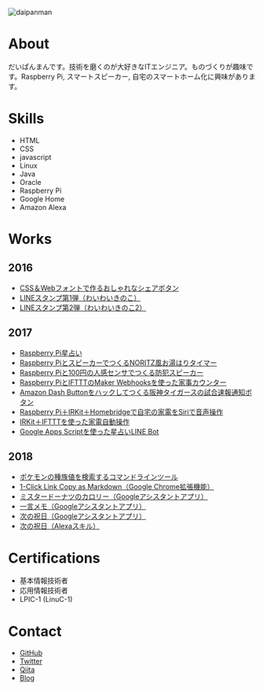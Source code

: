 ![daipanman](https://user-images.githubusercontent.com/31620041/38808508-73024c70-41bb-11e8-8d68-eb099039ade4.png)

# About
だいぱんまんです。技術を磨くのが大好きなITエンジニア。ものづくりが趣味です。Raspberry Pi, スマートスピーカー, 自宅のスマートホーム化に興味があります。

# Skills
- HTML
- CSS
- javascript
- Linux
- Java
- Oracle
- Raspberry Pi
- Google Home
- Amazon Alexa

# Works
## 2016
- <a href="http://www.daipanman.com/entry/2015/07/05/080000">CSS＆Webフォントで作るおしゃれなシェアボタン</a>
- <a href="https://store.line.me/stickershop/product/1165441/ja">LINEスタンプ第1弾（わいわいきのこ）</a>
- <a href="https://store.line.me/stickershop/product/1313708/ja">LINEスタンプ第2弾（わいわいきのこ2）</a>

## 2017
- <a href="http://www.daipanman.com/entry/2017/06/11/104414">Raspberry Pi星占い</a>
- <a href="http://www.daipanman.com/entry/2017/06/16/195307">Raspberry PiとスピーカーでつくるNORITZ風お湯はりタイマー</a>
- <a href="http://www.daipanman.com/entry/2017/06/24/085904">Raspberry Piと100円の人感センサでつくる防犯スピーカー</a>
- <a href="http://www.daipanman.com/entry/2017/07/07/071949">Raspberry PiとIFTTTのMaker Webhooksを使った家事カウンター</a>
- <a href="http://www.daipanman.com/entry/2017/08/02/214429">Amazon Dash Buttonをハックしてつくる阪神タイガースの試合速報通知ボタン</a>
- <a href="http://www.daipanman.com/entry/2017/08/17/195259">Raspberry Pi＋IRKit＋Homebridgeで自宅の家電をSiriで音声操作</a>
- <a href="http://www.daipanman.com/entry/2017/08/22/113847">IRKit＋IFTTTを使った家電自動操作</a>
- <a href="http://www.daipanman.com/entry/2017/09/16/185831">Google Apps Scriptを使った星占いLINE Bot</a>

## 2018
- <a href="https://qiita.com/donchan922/items/2764f6d53f07d6fd4fa3">ポケモンの種族値を検索するコマンドラインツール</a>
- <a href="https://chrome.google.com/webstore/detail/1-click-link-copy-as-mark/pmhehcpfecalmggdcdhhlcolaifiejao?hl=ja">1-Click Link Copy as Markdown（Google Chrome拡張機能）</a>
- <a href="https://assistant.google.com/services/a/uid/000000ebf4570c78">ミスタードーナツのカロリー（Googleアシスタントアプリ）</a>
- <a href="https://assistant.google.com/services/a/uid/0000009008fcd065?hl=ja">一言メモ（Googleアシスタントアプリ）</a>
- <a href="https://assistant.google.com/services/a/uid/0000005336ad7829?hl=ja">次の祝日（Googleアシスタントアプリ）</a>
- <a href="https://www.amazon.co.jp/donchan922-NextHoliday/dp/B07CW64JZZ/ref=sr_1_2?s=digital-skills&ie=UTF8&qid=1525948530&sr=1-2&keywords=%E6%AC%A1%E3%81%AE%E7%A5%9D%E6%97%A5">次の祝日（Alexaスキル）</a>

# Certifications
- 基本情報技術者
- 応用情報技術者
- LPIC-1 (LinuC-1)

# Contact
- <a href="https://github.com/donchan922">GitHub</a>
- <a href="https://twitter.com/donchan922">Twitter</a>
- <a href="https://qiita.com/donchan922">Qiita</a>
- <a href="http://www.daipanman.com/">Blog</a>

